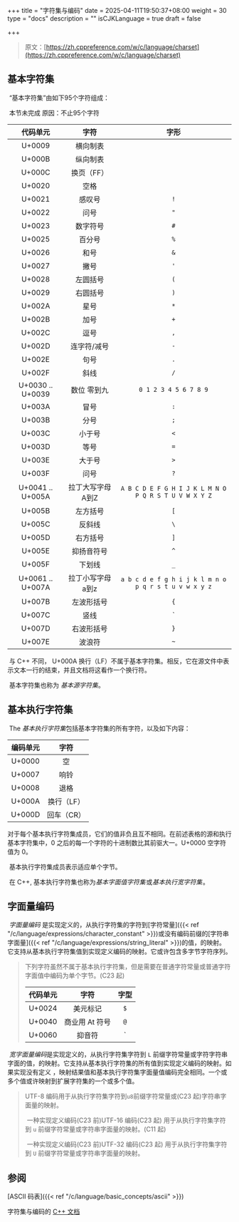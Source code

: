 +++
title = "字符集与编码"
date = 2025-04-11T19:50:37+08:00
weight = 30
type = "docs"
description = ""
isCJKLanguage = true
draft = false

+++

> 原文：[https://zh.cppreference.com/w/c/language/charset](https://zh.cppreference.com/w/c/language/charset)

## 基本字符集

​	“基本字符集”由如下95个字符组成：

​	本节未完成 原因：不止95个字符

|     代码单元     |       字符        |                         字形                          |
| :--------------: | :---------------: | :---------------------------------------------------: |
|      U+0009      |     横向制表      |                                                       |
|      U+000B      |     纵向制表      |                                                       |
|      U+000C      |    换页（FF）     |                                                       |
|      U+0020      |       空格        |                                                       |
|      U+0021      |      感叹号       |                          `!`                          |
|      U+0022      |       问号        |                          `"`                          |
|      U+0023      |     数字符号      |                          `#`                          |
|      U+0025      |      百分号       |                          `%`                          |
|      U+0026      |       和号        |                          `&`                          |
|      U+0027      |       撇号        |                          `'`                          |
|      U+0028      |     左圆括号      |                          `(`                          |
|      U+0029      |     右圆括号      |                          `)`                          |
|      U+002A      |       星号        |                          `*`                          |
|      U+002B      |       加号        |                          `+`                          |
|      U+002C      |       逗号        |                          `,`                          |
|      U+002D      |    连字符/减号    |                          `-`                          |
|      U+002E      |       句号        |                          `.`                          |
|      U+002F      |       斜线        |                          `/`                          |
| U+0030 .. U+0039 |    数位 零到九    |                 `0 1 2 3 4 5 6 7 8 9`                 |
|      U+003A      |       冒号        |                          `:`                          |
|      U+003B      |       分号        |                          `;`                          |
|      U+003C      |      小于号       |                          `<`                          |
|      U+003D      |       等号        |                          `=`                          |
|      U+003E      |      大于号       |                          `>`                          |
|      U+003F      |       问号        |                          `?`                          |
| U+0041 .. U+005A | 拉丁大写字母 A到Z | `A B C D E F G H I J K L M N O P Q R S T U V W X Y Z` |
|      U+005B      |     左方括号      |                          `[`                          |
|      U+005C      |      反斜线       |                          `\`                          |
|      U+005D      |     右方括号      |                          `]`                          |
|      U+005E      |    抑扬音符号     |                          `^`                          |
|      U+005F      |      下划线       |                          `_`                          |
| U+0061 .. U+007A | 拉丁小写字母 a到z | `a b c d e f g h i j k l m n o p q r s t u v w x y z` |
|      U+007B      |    左波形括号     |                          `{`                          |
|      U+007C      |       竖线        |                          `|`                          |
|      U+007D      |    右波形括号     |                          `}`                          |
|      U+007E      |      波浪符       |                          `~`                          |

​	与 C++ 不同， U+000A 换行（LF）不属于基本字符集。相反，它在源文件中表示文本一行的结束，并且文档将这看作一个换行符。

​	基本字符集也称为 *基本源字符集*。

## 基本执行字符集

​	The *基本执行字符集*包括基本字符集的所有字符，以及如下内容：

| 编码单元 |    字符    |
| :------: | :--------: |
|  U+0000  |     空     |
|  U+0007  |    响铃    |
|  U+0008  |    退格    |
|  U+000A  | 换行（LF） |
|  U+000D  | 回车（CR） |

​	对于每个基本执行字符集成员，它们的值非负且互不相同。在前述表格的源和执行基本字符集中，0 之后的每一个字符的十进制数比其前驱大一。U+0000 空字符值为 0。

​	基本执行字符集成员表示适应单个字节。

​	在 C++, 基本执行字符集也称为*基本字面值字符集* ﻿或*基本执行宽字符集* ﻿。

## 字面量编码

​	*字面量编码* 是实现定义的，从执行字符集的字符到[字符常量]({{< ref "/c/language/expressions/character_constant" >}})或没有编码前缀的[字符串字面量]({{< ref "/c/language/expressions/string_literal" >}})的值，的映射。 它支持从基本执行字符集值到实现定义编码的映射。它或许包含多字节字符序列。

> ​	下列字符虽然不属于基本执行字符集，但是需要在普通字符常量或普通字符字面值中编码为单个字节。(C23 起)
>
> | 代码单元 |      字符      | 字型 |
> | :------: | :------------: | :--: |
> |  U+0024  |    美元标记    | `$`  |
> |  U+0040  | 商业用 At 符号 | `@`  |
> |  U+0060  |     抑音符     |  \`  |

​	*宽字面量编码*是实现定义的，从执行字符集字符到 `L` 前缀字符常量或字符字符串字面的值，的映射。它支持从基本执行字符集的所有值到实现定义编码的映射。如果实现没有定义 ，映射结果值和基本执行字符集字面量值编码完全相同。一个或多个值或许映射到扩展字符集的一个或多个值。

> UTF-8 编码用于从执行字符集字符到`u8`前缀字符常量或(C23 起)字符串字面量的映射。
>
> ​	一种实现定义编码(C23 前)UTF-16 编码(C23 起) 用于从执行字符集字符到 `u` 前缀字符常量或字符串字面量的映射。(C11 起)
>
> ​	一种实现定义编码(C23 前)UTF-32 编码(C23 起) 用于从执行字符集字符到 `U` 前缀字符常量或字符串字面量的映射。

## 参阅

[ASCII 码表]({{< ref "/c/language/basic_concepts/ascii" >}})

字符集与编码的 [C++ 文档](https://zh.cppreference.com/w/cpp/language/charset)

